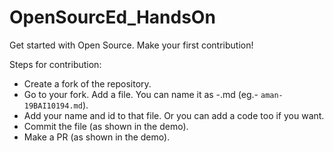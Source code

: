 # OpenSourcEd_HandsOn

Get started with Open Source. Make your first contribution!

Steps for contribution:

- Create a fork of the repository.
- Go to your fork. Add a file. You can name it as <your-name>-<your-id>.md (eg.- `aman-19BAI10194.md`).
- Add your name and id to that file. Or you can add a code too if you want.
- Commit the file (as shown in the demo).
- Make a PR (as shown in the demo).
